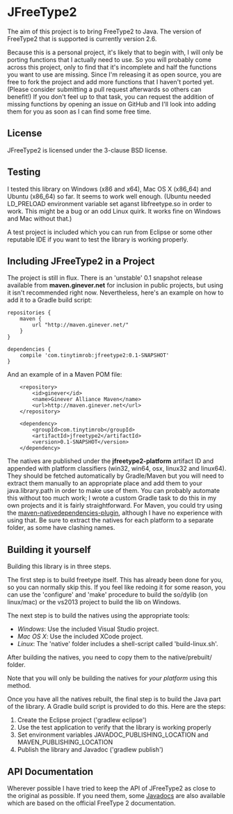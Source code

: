 JFreeType2
=======

The aim of this project is to bring FreeType2 to Java. The version of FreeType2 that is supported is currently version 2.6.

Because this is a personal project, it's likely that to begin with, I will only be porting functions that I actually need to use. So you will probably come across this project, only to find that it's incomplete and half the functions you want to use are missing. Since I'm releasing it as open source, you are free to fork the project and add more functions that I haven't ported yet. (Please consider submitting a pull request afterwards so others can benefit!) If you don't feel up to that task, you can request the addition of missing functions by opening an issue on GitHub and I'll look into adding them for you as soon as I can find some free time.

<h2>License</h2>

JFreeType2 is licensed under the 3-clause BSD license.

<h2>Testing</h2>

I tested this library on Windows (x86 and x64), Mac OS X (x86_64) and Ubuntu (x86_64) so far. It seems to work well enough. (Ubuntu needed LD_PRELOAD environment variable set aganst libfreetype.so in order to work. This might be a bug or an odd Linux quirk. It works fine on Windows and Mac without that.)

A test project is included which you can run from Eclipse or some other reputable IDE if you want to test the library is working properly.

<h2>Including JFreeType2 in a Project</h2>

The project is still in flux. There is an 'unstable' 0.1 snapshot release available from <b>maven.ginever.net</b> for inclusion in public projects, but using it isn't recommended right now. Nevertheless, here's an example on how to add it to a Gradle build script:

    repositories {
    	maven {
    		url "http://maven.ginever.net/"
    	}
    }
    
    dependencies {
    	compile 'com.tinytimrob:jfreetype2:0.1-SNAPSHOT'
    } 

And an example of in a Maven POM file:

        <repository>
            <id>ginever</id>
            <name>Ginever Alliance Maven</name>
            <url>http://maven.ginever.net</url>
        </repository>

        <dependency>
            <groupId>com.tinytimrob</groupId>
            <artifactId>jfreetype2</artifactId>
            <version>0.1-SNAPSHOT</version>
        </dependency>

The natives are published under the <b>jfreetype2-platform</b> artifact ID and appended with platform classifiers (win32, win64, osx, linux32 and linux64). They should be fetched automatically by Gradle/Maven but you will need to extract them manually to an appropriate place and add them to your java.library.path in order to make use of them. You can probably automate this without too much work; I wrote a custom Gradle task to do this in my own projects and it is fairly straightforward. For Maven, you could try using the [maven-nativedependencies-plugin](https://code.google.com/p/mavennatives/), although I have no experience with using that. Be sure to extract the natives for each platform to a separate folder, as some have clashing names.

<h2>Building it yourself</h2>

Building this library is in three steps.

The first step is to build freetype itself. This has already been done for you, so you can normally skip this. If you feel like redoing it for some reason, you can use the 'configure' and 'make' procedure to build the so/dylib (on linux/mac) or the vs2013 project to build the lib on Windows.

The next step is to build the natives using the appropriate tools:

* *Windows*: Use the included Visual Studio project.
* *Mac OS X*: Use the included XCode project.
* *Linux*: The 'native' folder includes a shell-script called 'build-linux.sh'.

After building the natives, you need to copy them to the native/prebuilt/ folder.

Note that you will only be building the natives for *your platform* using this method.

Once you have all the natives rebuilt, the final step is to build the Java part of the library. A Gradle build script is provided to do this. Here are the steps:

1. Create the Eclipse project ('gradlew eclipse')
2. Use the test application to verify that the library is working properly
3. Set environment variables JAVADOC_PUBLISHING_LOCATION and MAVEN_PUBLISHING_LOCATION
4. Publish the library and Javadoc ('gradlew publish')

<h2>API Documentation</h2>

Wherever possible I have tried to keep the API of JFreeType2 as close to the original as possible. If you need them, some [Javadocs](https://javadoc.ginever.net/jfreetype2/0.1/) are also available which are based on the official FreeType 2 documentation.
